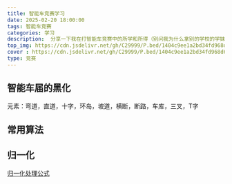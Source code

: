 ```yaml
---
title: 智能车竞赛学习
date: 2025-02-20 18:00:00
tags: 智能车竞赛
categories: 学习
description:  分享一下我在打智能车竞赛中的所学和所得（别问我为什么拿别的学校的学妹当封面哈）
top_img: https://cdn.jsdelivr.net/gh/C29999/P.bed/1404c9ee1a2bd34fd968d63b90c87a0e.png
cover : https://cdn.jsdelivr.net/gh/C29999/P.bed/1404c9ee1a2bd34fd968d63b90c87a0e.png
type: 竞赛
---
```


## 智能车届的黑化

元素：弯道，直道，十字，环岛，坡道，横断，断路，车库，三叉，T字

## 常用算法

## 归一化

[归一化处理公式](https://cdn.jsdelivr.net/gh/C29999/P.bed/9ef852bfb7e9886d7193c2bf7f59ed56.png)
